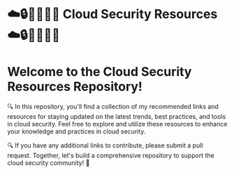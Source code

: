 # ☁️🔒🏄🏻‍♀️🧋  Cloud Security Resources ☁️🔒🏄🏻‍♀️🧋 #

# Welcome to the Cloud Security Resources Repository! 

🔍 In this repository, you'll find a collection of my recommended links and resources for staying updated on the latest trends, best practices, and tools in cloud security. Feel free to explore and utilize these resources to enhance your knowledge and practices in cloud security. 

🔍 If you have any additional links to contribute, please submit a pull request. Together, let's build a comprehensive repository to support the cloud security community! 🌊
